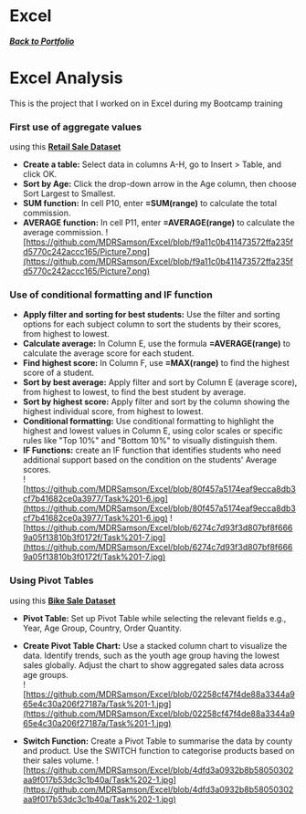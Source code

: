 # Excel
***<a href="https://github.com/MDRSamson/MaryDawnSamson-Portfolio" target="_blank">Back to Portfolio</a>***
# Excel Analysis
This is the project that I worked on in Excel during my Bootcamp training
### First use of aggregate values
using this **<a href="https://docs.google.com/spreadsheets/d/1THlZrzMiRK-98Rsx_Cl9aGtjrTztTKmb/edit?usp=sharing&ouid=102089252926255319219&rtpof=true&sd=true" target="_blank">Retail Sale Dataset</a>**
* **Create a table:** Select data in columns A-H, go to Insert > Table, and click OK.
* **Sort by Age:** Click the drop-down arrow in the Age column, then choose Sort Largest to Smallest.
* **SUM function:** In cell P10, enter **=SUM(range)** to calculate the total commission.
* **AVERAGE function:** In cell P11, enter **=AVERAGE(range)** to calculate the average commission.
![https://github.com/MDRSamson/Excel/blob/f9a11c0b411473572ffa235fd5770c242accc165/Picture7.png](https://github.com/MDRSamson/Excel/blob/f9a11c0b411473572ffa235fd5770c242accc165/Picture7.png)

### Use of conditional formatting and IF function
* **Apply filter and sorting for best students:** Use the filter and sorting options for each subject column to sort the students by their scores, from highest to lowest. 
* **Calculate average:** In Column E, use the formula **=AVERAGE(range)** to calculate the average score for each student. 
* **Find highest score:** In Column F, use **=MAX(range)** to find the highest score of a student. 
* **Sort by best average:** Apply filter and sort by Column E (average score), from highest to lowest, to find the best student by average. 
* **Sort by highest score:** Apply filter and sort by the column showing the highest individual score, from highest to lowest. 
* **Conditional formatting:** Use conditional formatting to highlight the highest and lowest values in Column E, using color scales or specific rules like "Top 10%" and "Bottom 10%" to visually distinguish them. 
* **IF Functions:** create an IF function that identifies students who need additional support based on the condition on the students' Average scores.\
![https://github.com/MDRSamson/Excel/blob/80f457a5174eaf9ecca8db3cf7b41682ce0a3977/Task%201-6.jpg](https://github.com/MDRSamson/Excel/blob/80f457a5174eaf9ecca8db3cf7b41682ce0a3977/Task%201-6.jpg)
![https://github.com/MDRSamson/Excel/blob/6274c7d93f3d807bf8f6669a05f13810b3f0172f/Task%201-7.jpg](https://github.com/MDRSamson/Excel/blob/6274c7d93f3d807bf8f6669a05f13810b3f0172f/Task%201-7.jpg)

### Using Pivot Tables
using this **<a href="https://docs.google.com/spreadsheets/d/1R_JbkuPvA2ZpAcrwhaIqatJ7Cr_wT9Yq/edit?usp=sharing&ouid=102089252926255319219&rtpof=true&sd=true" target="_blank">Bike Sale Dataset</a>**
* **Pivot Table:** Set up Pivot Table while selecting the relevant fields e.g., Year, Age Group, Country, Order Quantity. 
* **Create Pivot Table Chart:** Use a stacked column chart to visualize the data. Identify trends, such as the youth age group having the lowest sales globally. Adjust the chart to show aggregated sales data across age groups.\
![https://github.com/MDRSamson/Excel/blob/02258cf47f4de88a3344a965e4c30a206f27187a/Task%201-1.jpg](https://github.com/MDRSamson/Excel/blob/02258cf47f4de88a3344a965e4c30a206f27187a/Task%201-1.jpg)

* **Switch Function:** Create a Pivot Table to summarise the data by county and product. Use the SWITCH function to categorise products based on their sales volume.
![https://github.com/MDRSamson/Excel/blob/4dfd3a0932b8b58050302aa9f017b53dc3c1b40a/Task%202-1.jpg](https://github.com/MDRSamson/Excel/blob/4dfd3a0932b8b58050302aa9f017b53dc3c1b40a/Task%202-1.jpg)

